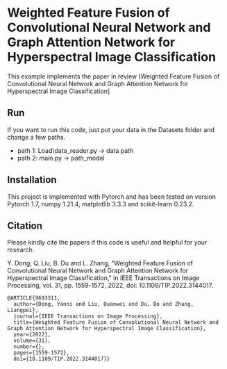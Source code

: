 # Weighted Feature Fusion of Convolutional Neural Network and Graph Attention Network for Hyperspectral Image Classification

This example implements the paper in review [Weighted Feature Fusion of Convolutional Neural Network and Graph Attention Network for Hyperspectral Image Classification]

## Run
If you want to run this code, just put your data in the Datasets folder and change a few paths.
- path 1: Load\data_reader.py -> data path
- path 2: main.py -> path_model

## Installation
This project is implemented with Pytorch and has been tested on version Pytorch 1.7, numpy                 1.21.4, matplotlib            3.3.3 and scikit-learn          0.23.2.


## Citation
Please kindly cite the papers if this code is useful and helpful for your research.

Y. Dong, Q. Liu, B. Du and L. Zhang, "Weighted Feature Fusion of Convolutional Neural Network and Graph Attention Network for Hyperspectral Image Classification," in IEEE Transactions on Image Processing, vol. 31, pp. 1559-1572, 2022, doi: 10.1109/TIP.2022.3144017.


```
@ARTICLE{9693311,
  author={Dong, Yanni and Liu, Quanwei and Du, Bo and Zhang, Liangpei},
  journal={IEEE Transactions on Image Processing}, 
  title={Weighted Feature Fusion of Convolutional Neural Network and Graph Attention Network for Hyperspectral Image Classification}, 
  year={2022},
  volume={31},
  number={},
  pages={1559-1572},
  doi={10.1109/TIP.2022.3144017}}
```